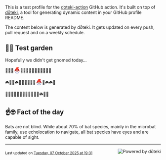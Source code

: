 This is a test profile for the [doteki-action](https://github.com/welpo/doteki-action) GitHub action. It's built on top of [dōteki](https://doteki.org), a tool for generating dynamic content in your GitHub profile README.

The content below is generated by dōteki. It gets updated on every push, pull request and on a weekly schedule.

## 👨‍🌾 Test garden

Hopefully we didn't get gnomed today…

<!-- garden start -->
🐸🐇🐇<sub><img src="https://raw.githubusercontent.com/welpo/doteki-action/main/assets/gnomed.png" width="21" alt="Consider yourself gnomed"></sub>🌼🌱🐝🌱🌸🌸🌿🦋🐝🌸🐸
<!-- garden end --><!-- garden start -->
☘️🌿🌸☘️🌳🌿🐇🌸🌹🌻<sub><img src="https://raw.githubusercontent.com/welpo/doteki-action/main/assets/gnomed.png" width="21" alt="Consider yourself gnomed"></sub>🍄☘️☘️🌺
<!-- garden end --><!-- garden start -->
🥀🌻🌻🌼🌸🌻🌿🐇🦋🌳🐝🌹☘️🥀🌱
<!-- garden end -->

## ☝️🤓 Fact of the day

<!-- did_you_know start -->
Bats are not blind. While about 70% of bat species, mainly in the microbat family, use echolocation to navigate, all bat species have eyes and are capable of sight.
<!-- did_you_know end -->

---

<a href="https://doteki.org"><img src="https://img.shields.io/badge/powered_by-d%C5%8Dteki-0?style=flat-square&labelColor=202b2d&color=5E936C" align="right" alt="Powered by dōteki"></a> <div style="text-align: left;"><sub>
<!-- last_updated start -->Last updated on <a href="https://github.com/welpo/doteki-action/actions/workflows/ci.yaml">Tuesday, 07 October 2025 at 19:31<!-- last_updated end --></sub></div>

